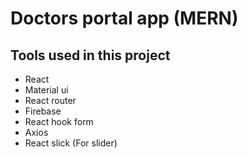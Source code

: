 # Doctors portal app (MERN)

 ## Tools used in this project

-  React
-  Material ui
-  React router
-  Firebase
-  React hook form
-  Axios
-  React slick (For slider)

